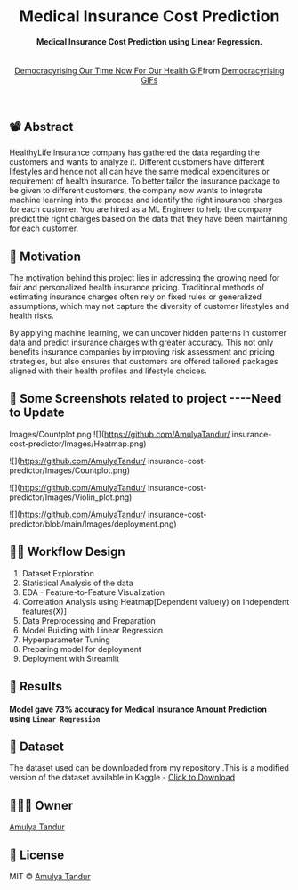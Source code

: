 
<h1 align="center">Medical Insurance Cost Prediction</h1>

<div align= "center">
  <h4>Medical Insurance Cost Prediction using Linear Regression.</h4><br>
  <img src=><div class="tenor-gif-embed" data-postid="19423685" data-share-method="host" data-aspect-ratio="1" data-width="100%"><a href="https://tenor.com/view/democracyrising-our-time-now-for-our-health-healthcare-health-good-health-gif-19423685">Democracyrising Our Time Now For Our Health GIF</a>from <a href="https://tenor.com/search/democracyrising-gifs">Democracyrising GIFs</a></div> <script type="text/javascript" async src="https://tenor.com/embed.js"></script>
</div>

&nbsp;&nbsp;&nbsp;&nbsp;&nbsp;&nbsp;&nbsp;&nbsp;&nbsp;&nbsp;&nbsp;&nbsp;&nbsp;&nbsp;&nbsp;&nbsp;&nbsp;&nbsp;&nbsp;&nbsp;&nbsp;&nbsp;&nbsp;&nbsp;&nbsp;&nbsp;&nbsp;&nbsp;&nbsp;&nbsp;&nbsp;&nbsp;&nbsp;&nbsp;&nbsp;

## 📽 Abstract 

HealthyLife Insurance company has gathered the data regarding the customers and wants to analyze it. Different customers have different lifestyles and hence not all can have the same medical expenditures or requirement of health insurance. To better tailor the insurance package to be given to different customers, the company now wants to integrate machine learning into the process and identify the right insurance charges for each customer. You are hired as a ML Engineer to help the company predict the right charges based on the data that they have been maintaining for each customer.

## 🎯 Motivation

The motivation behind this project lies in addressing the growing need for fair and personalized health insurance pricing. Traditional methods of estimating insurance charges often rely on fixed rules or generalized assumptions, which may not capture the diversity of customer lifestyles and health risks.

By applying machine learning, we can uncover hidden patterns in customer data and predict insurance charges with greater accuracy. This not only benefits insurance companies by improving risk assessment and pricing strategies, but also ensures that customers are offered tailored packages aligned with their health profiles and lifestyle choices.
 
## 📸 Some Screenshots related to project   ----Need to Update 

Images/Countplot.png
![](https://github.com/AmulyaTandur/
insurance-cost-predictor/Images/Heatmap.png)

![](https://github.com/AmulyaTandur/
insurance-cost-predictor/Images/Countplot.png)

![](https://github.com/AmulyaTandur/
insurance-cost-predictor/Images/Violin_plot.png)

![](https://github.com/AmulyaTandur/
insurance-cost-predictor/blob/main/Images/deployment.png)

## ✍🏻 Workflow Design
<ol>
    <li>Dataset Exploration</li>
    <li>Statistical Analysis of the data</li>
    <li>EDA - Feature-to-Feature Visualization</li>
    <li>Correlation Analysis using Heatmap[Dependent value(y) on Independent features(X)]</li> 
    <li>Data Preprocessing and Preparation</li>
    <li>Model Building with Linear Regression</li>
    <li>Hyperparameter Tuning</li>
    <li>Preparing model for deployment</li>
    <li>Deployment with Streamlit</li>
</ol>

## :key: Results

####  Model gave 73% accuracy for Medical Insurance Amount Prediction using <code>Linear Regression</code>


## :file_folder: Dataset
The dataset used can be downloaded from my repository .This is a modified version of the dataset available in Kaggle - [Click to Download](https://www.kaggle.com/mirichoi0218/insurance)

## 👩🏻‍💻 Owner
[Amulya Tandur](https://github.com/AmulyaTandur)

## :eyes: License
MIT © [Amulya Tandur](https://github.com/AmulyaTandur/insurance-cost-predictor/LICENSE)
